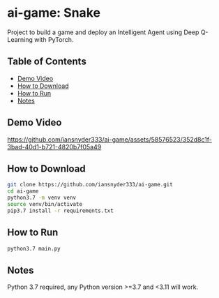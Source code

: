 # ai-game: Snake 
Project to build a game and deploy an Intelligent Agent using Deep Q-Learning with PyTorch. 



## Table of Contents
- [Demo Video](#Demo-Video)
- [How to Download](#How-to-Download)
- [How to Run](#How-to-Run)
- [Notes](#Notes) 


## Demo Video
https://github.com/iansnyder333/ai-game/assets/58576523/352d8c1f-3bad-40d1-b721-4820b7f05a49


## How to Download 
```sh
git clone https://github.com/iansnyder333/ai-game.git
cd ai-game
python3.7 -m venv venv
source venv/bin/activate
pip3.7 install -r requirements.txt
```

## How to Run 
```sh
python3.7 main.py
```



## Notes 
Python 3.7 required, any Python version >=3.7 and <3.11 will work.
